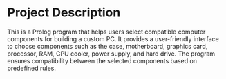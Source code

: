 # Project Description

This is a Prolog program that helps users select compatible computer components for building a custom PC. It provides a user-friendly interface to choose components such as the case, motherboard, graphics card, processor, RAM, CPU cooler, power supply, and hard drive. The program ensures compatibility between the selected components based on predefined rules.
